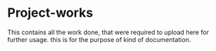 # Project-works
This contains all the work done, that were required to upload here for further usage. this is for the purpose of kind of documentation.
